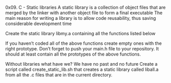 0x09. C - Static libraries
A static library is a collection of object files that are merged by the linker with another object file to form a final executable
The main reason for writing a library is to allow code reusability, thus saving considerable development time

Create the static library libmy.a containing all the functions listed below

If you haven’t coded all of the above functions create empty ones with the right prototype.
Don’t forget to push your main.h file to your repository. It should at least contain all the prototypes of the above functions.

Without libraries what have we? We have no past and no future
Create a script called create_static_lib.sh that creates a static library called liball.a from all the .c files that are in the current directory.
